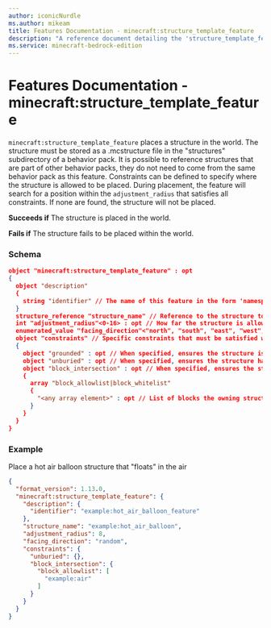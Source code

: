 ```yaml
---
author: iconicNurdle
ms.author: mikeam
title: Features Documentation - minecraft:structure_template_feature
description: "A reference document detailing the 'structure_template_feature' feature"
ms.service: minecraft-bedrock-edition
---
```


# Features Documentation - minecraft:structure_template_feature

`minecraft:structure_template_feature` places a structure in the world. The structure must be stored as a .mcstructure file in the "structures" subdirectory of a behavior pack. It is possible to reference structures that are part of other behavior packs, they do not need to come from the same behavior pack as this feature. Constraints can be defined to specify where the structure is allowed to be placed. During placement, the feature will search for a position within the `adjustment_radius` that satisfies all constraints. If none are found, the structure will not be placed.

**Succeeds if**
The structure is placed in the world.

**Fails if**
The structure fails to be placed within the world.

### Schema

```json
object "minecraft:structure_template_feature" : opt
{
  object "description"
  {
    string "identifier" // The name of this feature in the form 'namespace_name:feature_name'. 'feature_name' must match the filename.
  }
  structure_reference "structure_name" // Reference to the structure to be placed.
  int "adjustment_radius"<0-16> : opt // How far the structure is allowed to move when searching for a valid placement position. Search is radial, stopping when the nearest valid position is found. Defaults to 0 if omitted.
  enumerated_value "facing_direction"<"north", "south", "east", "west", "random"> : opt // Direction the structure will face when placed in the world. Defaults to "random" if omitted.
  object "constraints" // Specific constraints that must be satisfied when placing this structure.
  {
    object "grounded" : opt // When specified, ensures the structure is on the ground.
    object "unburied" : opt // When specified, ensures the structure has air above it.
    object "block_intersection" : opt // When specified, ensures the structure only intersects with allowlisted blocks.
    {
      array "block_allowlist|block_whitelist"
      {
        "<any array element>" : opt // List of blocks the owning structure is allowed to intersect with.
      }
    }
  }
}
```

### Example

Place a hot air balloon structure that "floats" in the air

```json
{
  "format_version": 1.13.0,
  "minecraft:structure_template_feature": {
    "description": {
      "identifier": "example:hot_air_balloon_feature"
    },
    "structure_name": "example:hot_air_balloon",
    "adjustment_radius": 8,
    "facing_direction": "random",
    "constraints": {
      "unburied": {},
      "block_intersection": {
        "block_allowlist": [
          "example:air"
        ]
      }
    }
  }
}
```
